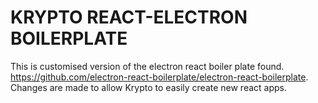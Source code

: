 # KRYPTO REACT-ELECTRON BOILERPLATE

This is customised version of the electron react boiler plate found. https://github.com/electron-react-boilerplate/electron-react-boilerplate.
Changes are made to allow Krypto to easily create new react apps.
